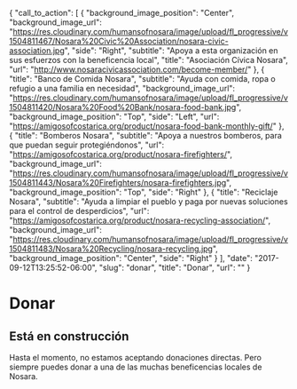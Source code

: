 {
  "call_to_action": [
    {
      "background_image_position": "Center",
      "background_image_url": "https://res.cloudinary.com/humansofnosara/image/upload/fl_progressive/v1504811467/Nosara%20Civic%20Association/nosara-civic-association.jpg",
      "side": "Right",
      "subtitle": "Apoya a esta organización en sus esfuerzos con la beneficencia local",
      "title": "Asociación Cívica Nosara",
      "url": "http://www.nosaracivicassociation.com/become-member/"
    },
    {
      "title": "Banco de Comida Nosara",
      "subtitle": "Ayuda con comida, ropa o refugio a una familia en necesidad",
      "background_image_url": "https://res.cloudinary.com/humansofnosara/image/upload/fl_progressive/v1504811420/Nosara%20Food%20Bank/nosara-food-bank.jpg",
      "background_image_position": "Top",
      "side": "Left",
      "url": "https://amigosofcostarica.org/product/nosara-food-bank-monthly-gift/"
    },
    {
      "title": "Bomberos Nosara",
      "subtitle": "Apoya a nuestros bomberos, para que puedan seguir protegiéndonos",
      "url": "https://amigosofcostarica.org/product/nosara-firefighters/",
      "background_image_url": "https://res.cloudinary.com/humansofnosara/image/upload/fl_progressive/v1504811443/Nosara%20Firefighters/nosara-firefighters.jpg",
      "background_image_position": "Top",
      "side": "Right"
    },
    {
      "title": "Reciclaje Nosara",
      "subtitle": "Ayuda a limpiar el pueblo y paga por nuevas soluciones para el control de desperdicios",
      "url": "https://amigosofcostarica.org/product/nosara-recycling-association/",
      "background_image_url": "https://res.cloudinary.com/humansofnosara/image/upload/fl_progressive/v1504811483/Nosara%20Recycling/nosara-recycling.jpg",
      "background_image_position": "Center",
      "side": "Right"
    }
  ],
  "date": "2017-09-12T13:25:52-06:00",
  "slug": "donar",
  "title": "Donar",
  "url": ""
}
# Donar
        

## Está en construcción
        

Hasta el momento, no estamos aceptando donaciones directas. Pero siempre puedes donar a una de las muchas beneficencias locales de Nosara.